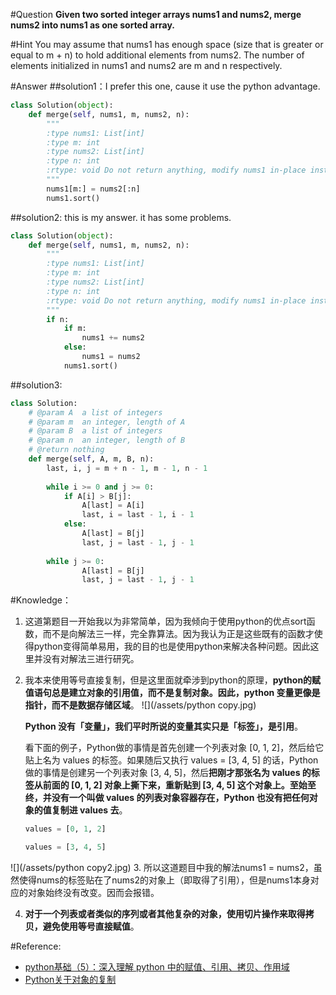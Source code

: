 #Question
**Given two sorted integer arrays nums1 and nums2, merge nums2 into nums1 as one sorted array.**

#Hint
You may assume that nums1 has enough space (size that is greater or equal to m + n) to hold additional elements from nums2. The number of elements initialized in nums1 and nums2 are m and n respectively.

#Answer
##solution1：I prefer this one, cause it use the python advantage.
```python
class Solution(object):
    def merge(self, nums1, m, nums2, n):
        """
        :type nums1: List[int]
        :type m: int
        :type nums2: List[int]
        :type n: int
        :rtype: void Do not return anything, modify nums1 in-place instead.
        """
        nums1[m:] = nums2[:n]
        nums1.sort()
```
##solution2: this is my answer. it has some problems.
```python
class Solution(object):
    def merge(self, nums1, m, nums2, n):
        """
        :type nums1: List[int]
        :type m: int
        :type nums2: List[int]
        :type n: int
        :rtype: void Do not return anything, modify nums1 in-place instead.
        """
        if n:
            if m:
                nums1 += nums2
            else:
                nums1 = nums2
            nums1.sort()
```

##solution3: 
```python
class Solution:
    # @param A  a list of integers
    # @param m  an integer, length of A
    # @param B  a list of integers
    # @param n  an integer, length of B
    # @return nothing
    def merge(self, A, m, B, n):
        last, i, j = m + n - 1, m - 1, n - 1
        
        while i >= 0 and j >= 0:
            if A[i] > B[j]:
                A[last] = A[i]
                last, i = last - 1, i - 1
            else:
                A[last] = B[j]
                last, j = last - 1, j - 1
        
        while j >= 0:
                A[last] = B[j]
                last, j = last - 1, j - 1
```

#Knowledge：
1. 这道第题目一开始我以为非常简单，因为我倾向于使用python的优点sort函数，而不是向解法三一样，完全靠算法。因为我认为正是这些既有的函数才使得python变得简单易用，我的目的也是使用python来解决各种问题。因此这里并没有对解法三进行研究。

2. 我本来使用等号直接复制，但是这里面就牵涉到python的原理，**python的赋值语句总是建立对象的引用值，而不是复制对象。因此，python 变量更像是指针，而不是数据存储区域**。
![](/assets/python copy.jpg)
    
    **Python 没有「变量」，我们平时所说的变量其实只是「标签」，是引用**。

    看下面的例子，Python做的事情是首先创建一个列表对象 [0, 1, 2]，然后给它贴上名为 values 的标签。如果随后又执行values = [3, 4, 5]的话，Python 做的事情是创建另一个列表对象 [3, 4, 5]，然后**把刚才那张名为 values 的标签从前面的 [0, 1, 2] 对象上撕下来，重新贴到 [3, 4, 5] 这个对象上。至始至终，并没有一个叫做 values 的列表对象容器存在，Python 也没有把任何对象的值复制进 values 去**。
    ```python
    values = [0, 1, 2]
    ```
    ```python
    values = [3, 4, 5]
    ```
![](/assets/python copy2.jpg)
3. 所以这道题目中我的解法nums1 = nums2，虽然使得nums的标签贴在了nums2的对象上（即取得了引用），但是nums1本身对应的对象始终没有改变。因而会报错。

4. **对于一个列表或者类似的序列或者其他复杂的对象，使用切片操作来取得拷贝，避免使用等号直接赋值**。

#Reference:
- [python基础（5）：深入理解 python 中的赋值、引用、拷贝、作用域](https://my.oschina.net/leejun2005/blog/145911)
- [Python关于对象的复制](http://www.jianshu.com/p/bc356a698af6)


